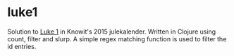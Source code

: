 # luke1

Solution to [Luke 1](https://julekalender.knowit.no/luker/oWGFm9ZnR7z2NSsQu) in Knowit's 2015 julekalender.
Written in Clojure using count, filter and slurp. A simple regex matching function is used to filter the id entries.